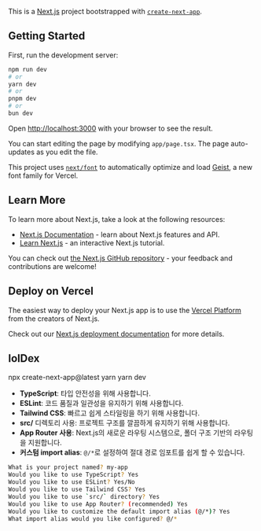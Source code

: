 This is a [Next.js](https://nextjs.org) project bootstrapped with [`create-next-app`](https://nextjs.org/docs/app/api-reference/cli/create-next-app).

## Getting Started

First, run the development server:

```bash
npm run dev
# or
yarn dev
# or
pnpm dev
# or
bun dev
```

Open [http://localhost:3000](http://localhost:3000) with your browser to see the result.

You can start editing the page by modifying `app/page.tsx`. The page auto-updates as you edit the file.

This project uses [`next/font`](https://nextjs.org/docs/app/building-your-application/optimizing/fonts) to automatically optimize and load [Geist](https://vercel.com/font), a new font family for Vercel.

## Learn More

To learn more about Next.js, take a look at the following resources:

- [Next.js Documentation](https://nextjs.org/docs) - learn about Next.js features and API.
- [Learn Next.js](https://nextjs.org/learn) - an interactive Next.js tutorial.

You can check out [the Next.js GitHub repository](https://github.com/vercel/next.js) - your feedback and contributions are welcome!

## Deploy on Vercel

The easiest way to deploy your Next.js app is to use the [Vercel Platform](https://vercel.com/new?utm_medium=default-template&filter=next.js&utm_source=create-next-app&utm_campaign=create-next-app-readme) from the creators of Next.js.

Check out our [Next.js deployment documentation](https://nextjs.org/docs/app/building-your-application/deploying) for more details.

## lolDex

npx create-next-app@latest
yarn
yarn dev

- **TypeScript**: 타입 안전성을 위해 사용합니다.
- **ESLint**: 코드 품질과 일관성을 유지하기 위해 사용합니다.
- **Tailwind CSS**: 빠르고 쉽게 스타일링을 하기 위해 사용합니다.
- **src/** 디렉토리 사용: 프로젝트 구조를 깔끔하게 유지하기 위해 사용합니다.
- **App Router 사용**: Next.js의 새로운 라우팅 시스템으로, 폴더 구조 기반의 라우팅을 지원합니다.
- **커스텀 import alias**: `@/*`로 설정하여 절대 경로 임포트를 쉽게 할 수 있습니다.

```bash
What is your project named? my-app
Would you like to use TypeScript? Yes
Would you like to use ESLint? Yes/No
Would you like to use Tailwind CSS? Yes
Would you like to use `src/` directory? Yes
Would you like to use App Router? (recommended) Yes
Would you like to customize the default import alias (@/*)? Yes
What import alias would you like configured? @/*
```
